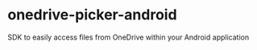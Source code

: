 onedrive-picker-android
=======================

SDK to easily access files from OneDrive within your Android application
